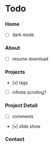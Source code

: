 # Todo

### Home

- [ ] dark mode

### About

- [ ] resume download

### Projects

- [v] tags
- [ ] infinite scrolling?

### Project Detail

- [ ] comments
- [v] slide show

### Contact
